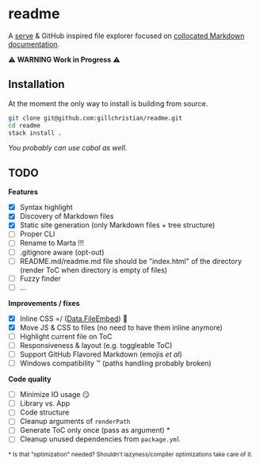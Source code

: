 # readme

A [serve](https://github.com/zeit/serve) & GitHub inspired file explorer focused
on [collocated Markdown documentation](#).

:warning: **WARNING Work in Progress** :warning:

## Installation

At the moment the only way to install is building from source.

```bash
git clone git@github.com:gillchristian/readme.git
cd readme
stack install .
```

_You probably can use cabal as well_.

## TODO

**Features**

- [x] Syntax highlight
- [x] Discovery of Markdown files
- [x] Static site generation (only Markdown files + tree structure)
- [ ] Proper CLI
- [ ] Rename to Marta !!!
- [ ] .gitignore aware (opt-out)
- [ ] README.md/readme.md file should be "index.html" of the directory (render
      ToC when directory is empty of files)
- [ ] Fuzzy finder
- [ ] ...

**Improvements / fixes**

- [x] Inline CSS =/
      ([Data.FileEmbed](http://hackage.haskell.org/package/file-embed-0.0.11/docs/Data-FileEmbed.html))
      :tada:
- [x] Move JS & CSS to files (no need to have them inline anymore)
- [ ] Highlight current file on ToC
- [ ] Responsiveness & layout (e.g. toggleable ToC)
- [ ] Support GitHub Flavored Markdown (emojis _et al_)
- [ ] Windows compatibility :tm: (paths handling probably broken)

**Code quality**

- [ ] Minimize IO usage :smirk:
- [ ] Library vs. App
- [ ] Code structure
- [ ] Cleanup arguments of `renderPath`
- [ ] Generate ToC only once (pass as argument) \*
- [ ] Cleanup unused dependencies from `package.yml`

<small>

\* Is that "optimization" needed? Shouldn't lazyness/compiler optimizations take
care of it.

</small>
